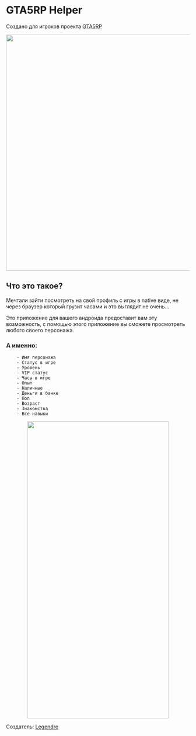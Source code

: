 # GTA5RP Helper

Создано для игроков проекта [GTA5RP](http://gta5rp.com/)


<p align="center">
  <img width="1021" height="646" src="https://i.imgur.com/Zew0Ux7.png">
</p>

## Что это такое?

Мечтали зайти посмотреть на свой профиль с игры в native виде,
не через браузер который грузит часами и это выглядит не очень...

Это приложение для вашего андроида предоставит вам эту возможность,
с помощью этого приложение вы сможете просмотреть любого своего персонажа.

### А именно:
```
    - Имя персонажа
    - Статус в игре
    - Уровень
    - VIP статус
    - Часы в игре
    - Опыт
    - Наличные
    - Деньги в банке
    - Пол
    - Возраст
    - Знакомства
    - Все навыки
```

<p align="center">
  <img width="388" height="812" src="https://i.imgur.com/shq0ZE8.gif">
</p>


Создатель: [Legendre](https://github.com/Legendree)